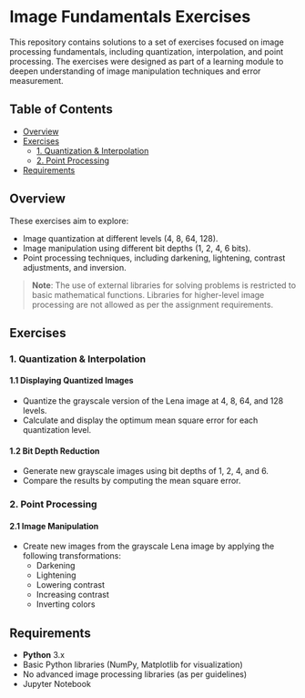 # Image Fundamentals Exercises

This repository contains solutions to a set of exercises focused on image processing fundamentals, including quantization, interpolation, and point processing. The exercises were designed as part of a learning module to deepen understanding of image manipulation techniques and error measurement.

## Table of Contents

- [Overview](#overview)
- [Exercises](#exercises)
  - [1. Quantization & Interpolation](#1-quantization--interpolation)
  - [2. Point Processing](#2-point-processing)
- [Requirements](#requirements)

## Overview

These exercises aim to explore:

- Image quantization at different levels (4, 8, 64, 128).
- Image manipulation using different bit depths (1, 2, 4, 6 bits).
- Point processing techniques, including darkening, lightening, contrast adjustments, and inversion.

> **Note**: The use of external libraries for solving problems is restricted to basic mathematical functions. Libraries for higher-level image processing are not allowed as per the assignment requirements.

## Exercises

### 1. Quantization & Interpolation

#### 1.1 Displaying Quantized Images

- Quantize the grayscale version of the Lena image at 4, 8, 64, and 128 levels.
- Calculate and display the optimum mean square error for each quantization level.

#### 1.2 Bit Depth Reduction

- Generate new grayscale images using bit depths of 1, 2, 4, and 6.
- Compare the results by computing the mean square error.

### 2. Point Processing

#### 2.1 Image Manipulation

- Create new images from the grayscale Lena image by applying the following transformations:
  - Darkening
  - Lightening
  - Lowering contrast
  - Increasing contrast
  - Inverting colors

## Requirements

- **Python** 3.x
- Basic Python libraries (NumPy, Matplotlib for visualization)
- No advanced image processing libraries (as per guidelines)
- Jupyter Notebook
